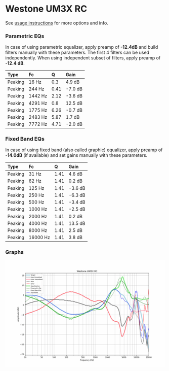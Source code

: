 # Westone UM3X RC
See [usage instructions](https://github.com/jaakkopasanen/AutoEq#usage) for more options and info.

### Parametric EQs
In case of using parametric equalizer, apply preamp of **-12.4dB** and build filters manually
with these parameters. The first 4 filters can be used independently.
When using independent subset of filters, apply preamp of **-12.4 dB**.

| Type    | Fc      |    Q | Gain    |
|:--------|:--------|:-----|:--------|
| Peaking | 16 Hz   | 0.3  | 4.9 dB  |
| Peaking | 244 Hz  | 0.41 | -7.0 dB |
| Peaking | 1442 Hz | 2.12 | -3.6 dB |
| Peaking | 4291 Hz | 0.8  | 12.5 dB |
| Peaking | 1775 Hz | 6.26 | -0.7 dB |
| Peaking | 2483 Hz | 5.87 | 1.7 dB  |
| Peaking | 7772 Hz | 4.71 | -2.0 dB |

### Fixed Band EQs
In case of using fixed band (also called graphic) equalizer, apply preamp of **-14.0dB**
(if available) and set gains manually with these parameters.

| Type    | Fc       |    Q | Gain    |
|:--------|:---------|:-----|:--------|
| Peaking | 31 Hz    | 1.41 | 4.6 dB  |
| Peaking | 62 Hz    | 1.41 | 0.2 dB  |
| Peaking | 125 Hz   | 1.41 | -3.6 dB |
| Peaking | 250 Hz   | 1.41 | -6.3 dB |
| Peaking | 500 Hz   | 1.41 | -3.4 dB |
| Peaking | 1000 Hz  | 1.41 | -2.5 dB |
| Peaking | 2000 Hz  | 1.41 | 0.2 dB  |
| Peaking | 4000 Hz  | 1.41 | 13.5 dB |
| Peaking | 8000 Hz  | 1.41 | 2.5 dB  |
| Peaking | 16000 Hz | 1.41 | 3.8 dB  |

### Graphs
![](./Westone%20UM3X%20RC.png)